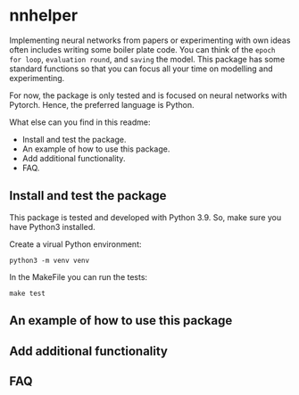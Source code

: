 # nnhelper
Implementing neural networks from papers or experimenting with own ideas often includes writing some boiler plate code. You can think of the `epoch for loop`, `evaluation round`, and `saving` the model. This package has some standard functions so that you can focus all your time on modelling and experimenting.

For now, the package is only tested and is focused on neural networks with Pytorch. Hence, the preferred language is Python.

What else can you find in this readme:

* Install and test the package.
* An example of how to use this package.
* Add additional functionality.
* FAQ.

## Install and test the package
This package is tested and developed with Python 3.9. So, make sure you have Python3 installed.

Create a virual Python environment:

`python3 -m venv venv`

In the MakeFile you can run the tests:

`make test`

## An example of how to use this package

## Add additional functionality

## FAQ